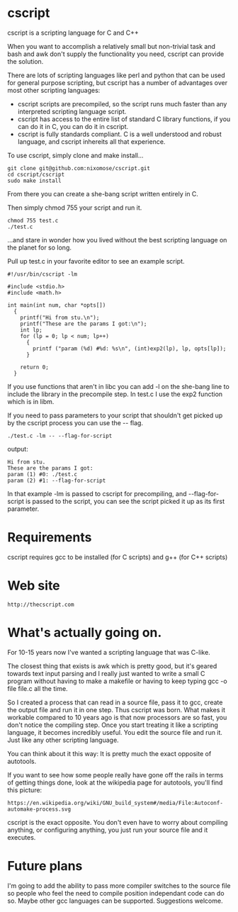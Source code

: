 # cscript

cscript is a scripting language for C and C++

When you want to accomplish a relatively small but non-trivial task and bash and awk don't supply the functionality you need, cscript can provide the solution.

There are lots of scripting languages like perl and python that can be used for general purpose scripting, but cscript has a number of advantages over most other scripting languages:

* cscript scripts are precompiled, so the script runs much faster than any interpreted scripting language script.
* cscript has access to the entire list of standard C library functions, if you can do it in C, you can do it in cscript.
* cscript is fully standards compliant. C is a well understood and robust language, and cscript inhereits all that experience.

To use cscript, simply clone and make install...

    git clone git@github.com:nixomose/cscript.git
    cd cscript/cscript
    sudo make install

From there you can create a she-bang script written entirely in C.

Then simply chmod 755 your script and run it.

    chmod 755 test.c
    ./test.c

...and stare in wonder how you lived without the best scripting language on the planet for so long.

Pull up test.c in your favorite editor to see an example script.

    #!/usr/bin/cscript -lm

    #include <stdio.h>
    #include <math.h>

    int main(int num, char *opts[])
      {
        printf("Hi from stu.\n");
        printf("These are the params I got:\n");
        int lp;
        for (lp = 0; lp < num; lp++)
          {
            printf ("param (%d) #%d: %s\n", (int)exp2(lp), lp, opts[lp]);
          }
        
        return 0;
      }


If you use functions that aren't in libc you can add -l<libname> on the she-bang line to include the library in the precompile step. In test.c I use the exp2 function which is in libm.

If you need to pass parameters to your script that shouldn't get picked up by the cscript process you can use the -- flag.

    ./test.c -lm -- --flag-for-script

output:

    Hi from stu.
    These are the params I got:
    param (1) #0: ./test.c
    param (2) #1: --flag-for-script

In that example -lm is passed to cscript for precompiling, and --flag-for-script is passed to the script, you can see the script picked it up as its first parameter.

# Requirements

cscript requires gcc to be installed (for C scripts) and g++ (for C++ scripts) 

# Web site

    http://thecscript.com
    

# What's actually going on.

For 10-15 years now I've wanted a scripting language that was C-like.

The closest thing that exists is awk which is pretty good, but it's geared towards text input parsing and I really just wanted to write a small C program without having to make a makefile or having to keep typing gcc -o file file.c all the time.

So I created a process that can read in a source file, pass it to gcc, create the output file and run it in one step. Thus cscript was born. What makes it workable compared to 10 years ago is that now processors are so fast, you don't notice the compiling step.
Once you start treating it like a scripting language, it becomes incredibly useful. You edit the source file and run it. Just like any other scripting language.

You can think about it this way: It is pretty much the exact opposite of autotools.

If you want to see how some people really have gone off the rails in terms of getting things done, look at the wikipedia page for autotools, you'll find this picture:

    https://en.wikipedia.org/wiki/GNU_build_system#/media/File:Autoconf-automake-process.svg

cscript is the exact opposite. You don't even have to worry about compiling anything, or configuring anything, you just run your source file and it executes.

# Future plans

I'm going to add the ability to pass more compiler switches to the source file so people who feel the need to compile position independant code can do so.
Maybe other gcc languages can be supported.
Suggestions welcome.




